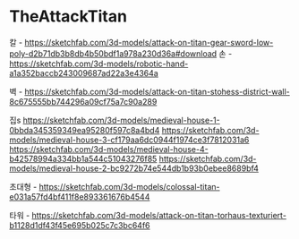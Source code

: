 # TheAttackTitan

칼 - https://sketchfab.com/3d-models/attack-on-titan-gear-sword-low-poly-d2b71db3b8db4b50bdf1a978a230d36a#download
손 - https://sketchfab.com/3d-models/robotic-hand-a1a352baccb243009687ad22a3e4364a

벽 - https://sketchfab.com/3d-models/attack-on-titan-stohess-district-wall-8c675555bb744296a09cf75a7c90a289

집s
https://sketchfab.com/3d-models/medieval-house-1-0bbda345359349ea95280f597c8a4bd4
https://sketchfab.com/3d-models/medieval-house-3-cf179aa6dc0944f1974ce3f7812031a6
https://sketchfab.com/3d-models/medieval-house-4-b42578994a334bb1a544c51043276f85
https://sketchfab.com/3d-models/medieval-house-2-bc9272b74e544db1b93b0ebee8689bf4

초대형 - https://sketchfab.com/3d-models/colossal-titan-e031a57fd4bf411f8e893361676b4544

타워 - https://sketchfab.com/3d-models/attack-on-titan-torhaus-texturiert-b1128d1df43f45e695b025c7c3bc64f6
